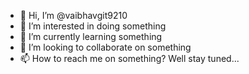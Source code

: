 - 👋 Hi, I’m @vaibhavgit9210
- 👀 I’m interested in doing something
- 🌱 I’m currently learning something
- 💞️ I’m looking to collaborate on something
- 📫 How to reach me on something? Well stay tuned...

<!---
vaibhavgit9210/vaibhavgit9210 is a ✨ special ✨ repository because its `README.md` (this file) appears on your GitHub profile.
You can click the Preview link to take a look at your changes.
--->
